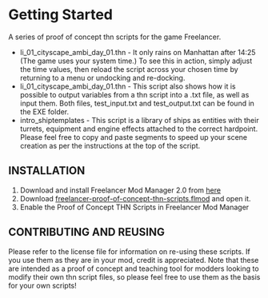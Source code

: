 # Getting Started 
A series of proof of concept thn scripts for the game Freelancer.

* li_01_cityscape_ambi_day_01.thn - It only rains on Manhattan after 14:25 (The game uses your system time.) To see this in action, simply adjust the time values, then reload the script across your chosen time by returning to a menu or undocking and re-docking.
* li_01_cityscape_ambi_day_01.thn - This script also shows how it is possible to output variables from a thn script into a .txt file, as well as input them. Both files, test_input.txt and test_output.txt can be found in the EXE folder.
* intro_shiptemplates - This script is a library of ships as entities with their turrets, equipment and engine effects attached to the correct hardpoint. Please feel free to copy and paste segments to speed up your scene creation as per the instructions at the top of the script.

## INSTALLATION

1. Download and install Freelancer Mod Manager 2.0 from [here](https://the-starport.net/freelancer/download/visit.php?cid=1&lid=2706)
2. Download [freelancer-proof-of-concept-thn-scripts.flmod](https://gitlab.com/IrateRedKite/freelancer-proof-of-concept-thn-scripts/raw/master/freelancer-proof-of-concept-thn-scripts.flmod) and open it.
3. Enable the Proof of Concept THN Scripts in Freelancer Mod Manager

## CONTRIBUTING AND REUSING

Please refer to the license file for information on re-using these scripts. If you use them as they are in your mod, credit is appreciated. Note that these are intended as a proof of concept and teaching tool for modders looking to modify their own thn script files, so please feel free to use them as the basis for your own scripts!